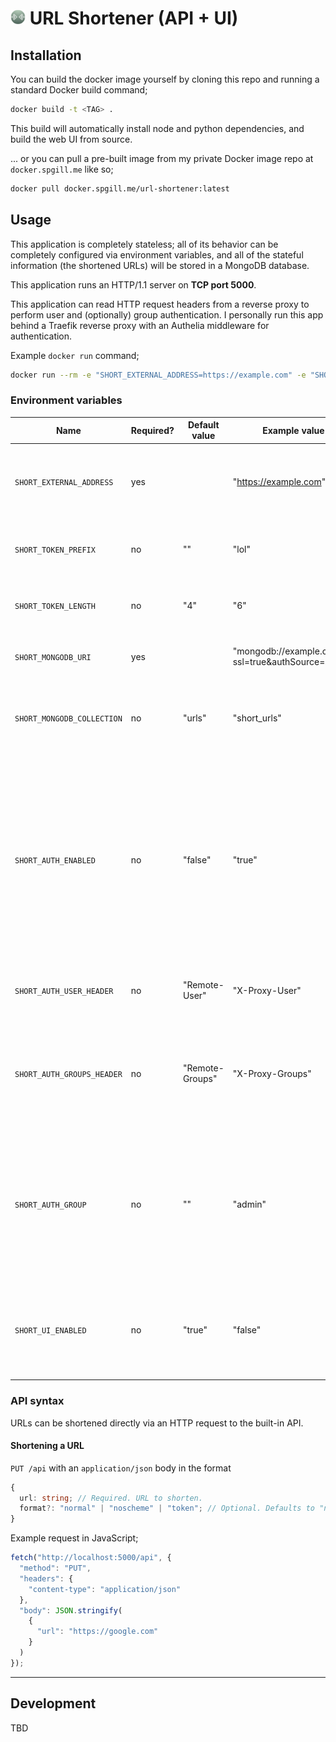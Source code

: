 # <img src="/public/favicon.png?raw=true" style="height: 24px;" /> URL Shortener (API + UI)

## Installation

You can build the docker image yourself by cloning this repo and running a standard Docker build command;

```bash
docker build -t <TAG> .
```

This build will automatically install node and python dependencies, and build the web UI from source.

... or you can pull a pre-built image from my private Docker image repo at `docker.spgill.me` like so;

```bash
docker pull docker.spgill.me/url-shortener:latest
```

## Usage

This application is completely stateless; all of its behavior can be completely configured via environment variables, and all of the stateful information (the shortened URLs) will be stored in a MongoDB database.

This application runs an HTTP/1.1 server on **TCP port 5000**.

This application can read HTTP request headers from a reverse proxy to perform user and (optionally) group authentication. I personally run this app behind a Traefik reverse proxy with an Authelia middleware for authentication.

Example `docker run` command;

```bash
docker run --rm -e "SHORT_EXTERNAL_ADDRESS=https://example.com" -e "SHORT_MONGODB_URI=mongodb://user:pass@example.com/db_name" -p 5000:5000 docker.spgill.me/url-shortener
```

### Environment variables

| Name | Required? | Default value | Example value | Description |
| - | - | - | - | - |
| `SHORT_EXTERNAL_ADDRESS` | yes | | "https://example.com" | External root address for shortened links. Must include the URL scheme (http / https). |
| `SHORT_TOKEN_PREFIX` | no | "" | "lol" | Prefix to apply before every shortened URL token. |
| `SHORT_TOKEN_LENGTH` | no | "4" | "6" | Length of randomized token for shortened URL. |
| `SHORT_MONGODB_URI` | yes | | "mongodb://example.com?ssl=true&authSource=admin" | MongoDB connection URI for the database. |
| `SHORT_MONGODB_COLLECTION` | no | "urls" | "short_urls" | Name of collection in the database to use. Will be created if it does not exist. |
| `SHORT_AUTH_ENABLED` | no | "false" | "true" | Enable use of proxy authentication headers for tracking creation of shortened URLs. If enabled, API requests will fail when this header is not present. If not enabled, the `creator` field in the DB documents will be undefined. |
| `SHORT_AUTH_USER_HEADER` | no | "Remote-User" | "X-Proxy-User" | HTTP request header to parse for the authenticated username. |
| `SHORT_AUTH_GROUPS_HEADER` | no | "Remote-Groups" | "X-Proxy-Groups" | HTTP request header to parse for the authenticated user's groups. Value must be in the form of a comma-delimited list. |
| `SHORT_AUTH_GROUP` | no | "" | "admin" | Group name to check user's membership of in order to allow URLs to be shortened. If this value is not set, a group will not be required for the authenticated user. |
| `SHORT_UI_ENABLED` | no | "true" | "false" | If this value is set to `false`, the web UI will not be available. Only the API routes will respond to requests. |

### API syntax

URLs can be shortened directly via an HTTP request to the built-in API.

#### Shortening a URL
`PUT /api` with an `application/json` body in the format
```typescript
{
  url: string; // Required. URL to shorten.
  format?: "normal" | "noscheme" | "token"; // Optional. Defaults to "normal". Scheme of resulting shortened URL.
}
```

Example request in JavaScript;
```typescript
fetch("http://localhost:5000/api", {
  "method": "PUT",
  "headers": {
    "content-type": "application/json"
  },
  "body": JSON.stringify(
    {
      "url": "https://google.com"
    }
  )
});
```

----------

## Development

TBD
